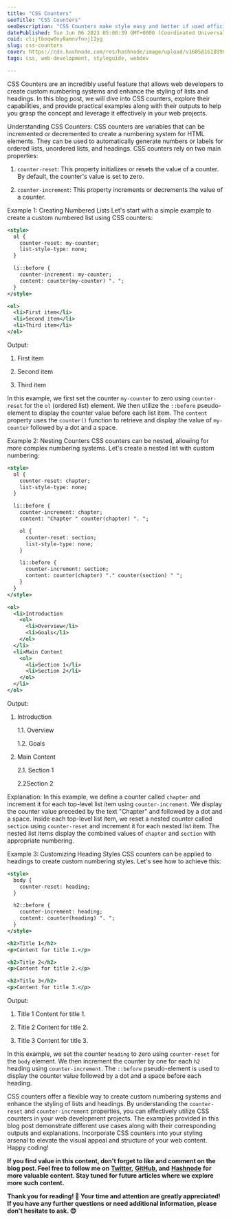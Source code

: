 ```yaml
---
title: "CSS Counters"
seoTitle: "CSS Counters"
seoDescription: "CSS Counters make style easy and better if used efficiently. so here is a guide to it."
datePublished: Tue Jun 06 2023 05:00:39 GMT+0000 (Coordinated Universal Time)
cuid: clijtboqw0oy8amnvfnnj11yg
slug: css-counters
cover: https://cdn.hashnode.com/res/hashnode/image/upload/v1685816189901/729e77fc-ae7c-4e2c-b68a-a576a1459feb.png
tags: css, web-development, styleguide, webdev

---
```


CSS Counters are an incredibly useful feature that allows web developers to create custom numbering systems and enhance the styling of lists and headings. In this blog post, we will dive into CSS counters, explore their capabilities, and provide practical examples along with their outputs to help you grasp the concept and leverage it effectively in your web projects.

Understanding CSS Counters: CSS counters are variables that can be incremented or decremented to create a numbering system for HTML elements. They can be used to automatically generate numbers or labels for ordered lists, unordered lists, and headings. CSS counters rely on two main properties:

1. `counter-reset`: This property initializes or resets the value of a counter. By default, the counter's value is set to zero.
    
2. `counter-increment`: This property increments or decrements the value of a counter.
    

Example 1: Creating Numbered Lists Let's start with a simple example to create a custom numbered list using CSS counters:

```xml
<style>
  ol {
    counter-reset: my-counter;
    list-style-type: none;
  }

  li::before {
    counter-increment: my-counter;
    content: counter(my-counter) ". ";
  }
</style>

<ol>
  <li>First item</li>
  <li>Second item</li>
  <li>Third item</li>
</ol>
```

Output:

1. First item
    
2. Second item
    
3. Third item
    

In this example, we first set the counter `my-counter` to zero using `counter-reset` for the `ol` (ordered list) element. We then utilize the `::before` pseudo-element to display the counter value before each list item. The `content` property uses the `counter()` function to retrieve and display the value of `my-counter` followed by a dot and a space.

Example 2: Nesting Counters CSS counters can be nested, allowing for more complex numbering systems. Let's create a nested list with custom numbering:

```xml
<style>
  ol {
    counter-reset: chapter;
    list-style-type: none;
  }

  li::before {
    counter-increment: chapter;
    content: "Chapter " counter(chapter) ". ";

    ol {
      counter-reset: section;
      list-style-type: none;
    }

    li::before {
      counter-increment: section;
      content: counter(chapter) "." counter(section) " ";
    }
  }
</style>

<ol>
  <li>Introduction
    <ol>
      <li>Overview</li>
      <li>Goals</li>
    </ol>
  </li>
  <li>Main Content
    <ol>
      <li>Section 1</li>
      <li>Section 2</li>
    </ol>
  </li>
</ol>
```

Output:

1. Introduction
    
    1.1. Overview
    
    1.2. Goals
    
2. Main Content
    
    2.1. Section 1
    
    2.2Section 2
    

Explanation: In this example, we define a counter called `chapter` and increment it for each top-level list item using `counter-increment`. We display the counter value preceded by the text "Chapter" and followed by a dot and a space. Inside each top-level list item, we reset a nested counter called `section` using `counter-reset` and increment it for each nested list item. The nested list items display the combined values of `chapter` and `section` with appropriate numbering.

Example 3: Customizing Heading Styles CSS counters can be applied to headings to create custom numbering styles. Let's see how to achieve this:

```xml
<style>
  body {
    counter-reset: heading;
  }

  h2::before {
    counter-increment: heading;
    content: counter(heading) ". ";
  }
</style>

<h2>Title 1</h2>
<p>Content for title 1.</p>

<h2>Title 2</h2>
<p>Content for title 2.</p>

<h2>Title 3</h2>
<p>Content for title 3.</p>
```

Output:

1. Title 1 Content for title 1.
    
2. Title 2 Content for title 2.
    
3. Title 3 Content for title 3.
    

In this example, we set the counter `heading` to zero using `counter-reset` for the `body` element. We then increment the counter by one for each `h2` heading using `counter-increment`. The `::before` pseudo-element is used to display the counter value followed by a dot and a space before each heading.

CSS counters offer a flexible way to create custom numbering systems and enhance the styling of lists and headings. By understanding the `counter-reset` and `counter-increment` properties, you can effectively utilize CSS counters in your web development projects. The examples provided in this blog post demonstrate different use cases along with their corresponding outputs and explanations. Incorporate CSS counters into your styling arsenal to elevate the visual appeal and structure of your web content. Happy coding!

**If you find value in this content, don't forget to like and comment on the blog post. Feel free to follow me on** [**Twitter**](https://twitter.com/dhanuks26)**,** [**GitHub**](https://github.com/DhanushGowda26)**, and** [**Hashnode**](https://dhanushks.hashnode.dev/) **for more valuable content. Stay tuned for future articles where we explore more such content.**

**Thank you for reading! 🙏 Your time and attention are greatly appreciated! If you have any further questions or need additional information, please don't hesitate to ask. 😊**
